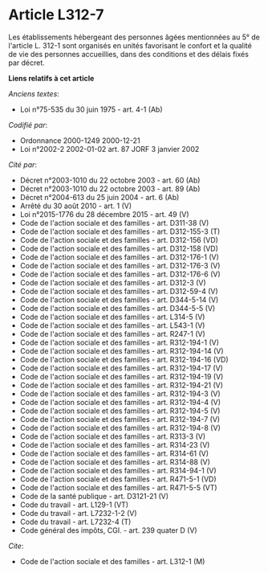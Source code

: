 # Article L312-7

Les établissements hébergeant des personnes âgées mentionnées au 5° de l'article L. 312-1 sont organisés en unités favorisant
le confort et la qualité de vie des personnes accueillies, dans des conditions et des délais fixés par décret.

**Liens relatifs à cet article**

_Anciens textes_:

  - Loi n°75-535 du 30 juin 1975 - art. 4-1 (Ab)

_Codifié par_:

  - Ordonnance 2000-1249 2000-12-21
  - Loi n°2002-2 2002-01-02 art. 87 JORF 3 janvier 2002

_Cité par_:

  - Décret n°2003-1010 du 22 octobre 2003 - art. 60 (Ab)
  - Décret n°2003-1010 du 22 octobre 2003 - art. 89 (Ab)
  - Décret n°2004-613 du 25 juin 2004 - art. 6 (Ab)
  - Arrêté du 30 août 2010 - art. 1 (V)
  - Loi n°2015-1776 du 28 décembre 2015 - art. 49 (V)
  - Code de l'action sociale et des familles - art. D311-38 (V)
  - Code de l'action sociale et des familles - art. D312-155-3 (T)
  - Code de l'action sociale et des familles - art. D312-156 (VD)
  - Code de l'action sociale et des familles - art. D312-158 (VD)
  - Code de l'action sociale et des familles - art. D312-176-1 (V)
  - Code de l'action sociale et des familles - art. D312-176-3 (V)
  - Code de l'action sociale et des familles - art. D312-176-6 (V)
  - Code de l'action sociale et des familles - art. D312-3 (V)
  - Code de l'action sociale et des familles - art. D312-59-4 (V)
  - Code de l'action sociale et des familles - art. D344-5-14 (V)
  - Code de l'action sociale et des familles - art. D344-5-5 (V)
  - Code de l'action sociale et des familles - art. L314-5 (V)
  - Code de l'action sociale et des familles - art. L543-1 (V)
  - Code de l'action sociale et des familles - art. R247-1 (V)
  - Code de l'action sociale et des familles - art. R312-194-1 (V)
  - Code de l'action sociale et des familles - art. R312-194-14 (V)
  - Code de l'action sociale et des familles - art. R312-194-16 (VD)
  - Code de l'action sociale et des familles - art. R312-194-17 (V)
  - Code de l'action sociale et des familles - art. R312-194-19 (V)
  - Code de l'action sociale et des familles - art. R312-194-21 (V)
  - Code de l'action sociale et des familles - art. R312-194-3 (V)
  - Code de l'action sociale et des familles - art. R312-194-4 (V)
  - Code de l'action sociale et des familles - art. R312-194-5 (V)
  - Code de l'action sociale et des familles - art. R312-194-7 (V)
  - Code de l'action sociale et des familles - art. R312-194-8 (V)
  - Code de l'action sociale et des familles - art. R313-3 (V)
  - Code de l'action sociale et des familles - art. R314-23 (V)
  - Code de l'action sociale et des familles - art. R314-61 (V)
  - Code de l'action sociale et des familles - art. R314-88 (V)
  - Code de l'action sociale et des familles - art. R314-94-1 (V)
  - Code de l'action sociale et des familles - art. R471-5-1 (VD)
  - Code de l'action sociale et des familles - art. R471-5-5 (VT)
  - Code de la santé publique - art. D3121-21 (V)
  - Code du travail - art. L129-1 (VT)
  - Code du travail - art. L7232-1-2 (V)
  - Code du travail - art. L7232-4 (T)
  - Code général des impôts, CGI. - art. 239 quater D (V)

_Cite_:

  - Code de l'action sociale et des familles - art. L312-1 (M)
